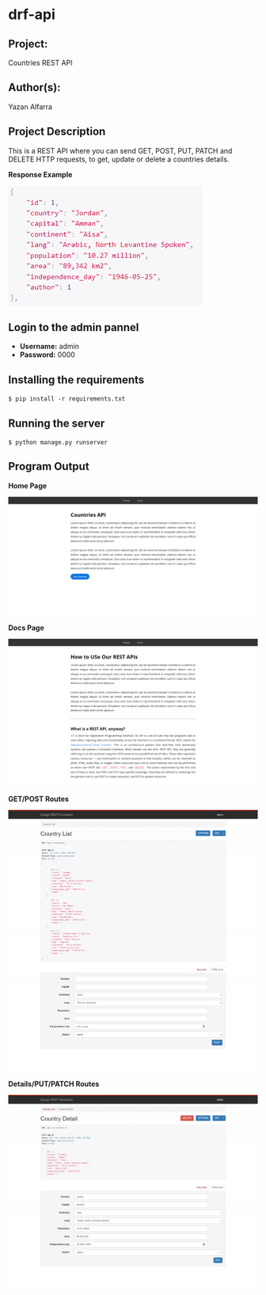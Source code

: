# drf-api

## Project: 

Countries REST API

## Author(s): 

Yazan Alfarra

## Project Description

This is a REST API where you can send GET, POST, PUT, PATCH and DELETE HTTP requests, to get, update or delete a countries details. 

**Response Example**

![](assets/Capture.PNG)

## Login to the admin pannel

- **Username:** admin
- **Password:** 0000

## Installing the requirements

```
$ pip install -r requirements.txt
```

## Running the server

```
$ python manage.py runserver
```
 
## Program Output

**Home Page**

![](assets/screencapture-127-0-0-1-8000-2022-12-12-10_28_59.jpg)

**Docs Page**

![](assets/screencapture-127-0-0-1-8000-docs-2022-12-12-10_29_25.jpg)

**GET/POST Routes**

![](assets/screencapture-127-0-0-1-8000-api-v1-countries-2022-12-12-10_30_43.jpg)

**Details/PUT/PATCH Routes**

![](assets/screencapture-127-0-0-1-8000-api-v1-countries-1-2022-12-12-10_32_03.jpg)